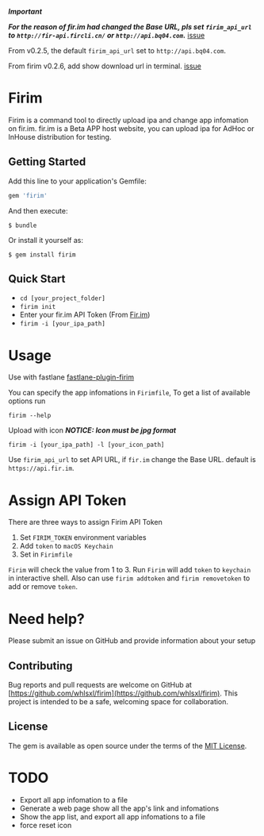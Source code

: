 ***Important***

***For the reason of fir.im had changed the Base URL, pls set `firim_api_url` to `http://fir-api.fircli.cn/` or `http://api.bq04.com`.*** [issue](https://github.com/whlsxl/firim/issues/26)

From v0.2.5, the default `firim_api_url` set to `http://api.bq04.com`.

From firim v0.2.6, add show download url in terminal. [issue](https://github.com/whlsxl/firim/issues/32)
# Firim

Firim is a command tool to directly upload ipa and change app infomation on fir.im. fir.im is a Beta APP host website, you can upload ipa for AdHoc or InHouse distribution for testing.

## Getting Started

Add this line to your application's Gemfile:

```ruby
gem 'firim'
```

And then execute:

    $ bundle

Or install it yourself as:

    $ gem install firim

## Quick Start

* `cd [your_project_folder]`
* `firim init`
* Enter your fir.im API Token (From [Fir.im](http://fir.im/apps))
* `firim -i [your_ipa_path]`

# Usage

Use with fastlane [fastlane-plugin-firim](fastlane-plugin-firim/)

You can specify the app infomations in `Firimfile`, To get a list of available options run

    firim --help

Upload with icon ***NOTICE: Icon must be jpg format***

    firim -i [your_ipa_path] -l [your_icon_path]
    
Use `firim_api_url` to set API URL, if `fir.im` change the Base URL. default is `https://api.fir.im`.

# Assign API Token

There are three ways to assign Firim API Token

1. Set `FIRIM_TOKEN` environment variables
2. Add `token` to `macOS Keychain`
3. Set in `Firimfile`

`Firim` will check the value from 1 to 3. Run `Firim` will add `token` to `keychain` in interactive shell. Also can use `firim addtoken` and `firim removetoken` to add or remove `token`.


# Need help?

Please submit an issue on GitHub and provide information about your setup


## Contributing

Bug reports and pull requests are welcome on GitHub at [https://github.com/whlsxl/firim](https://github.com/whlsxl/firim). This project is intended to be a safe, welcoming space for collaboration.


## License

The gem is available as open source under the terms of the [MIT License](http://opensource.org/licenses/MIT).

# TODO

* Export all app infomation to a file
* Generate a web page show all the app's link and infomations
* Show the app list, and export all app infomations to a file
* force reset icon
